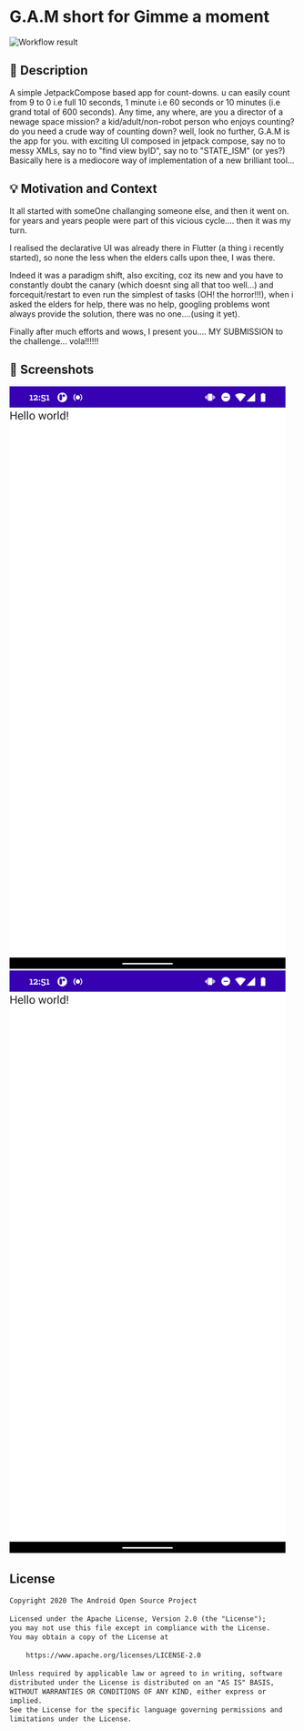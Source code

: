 # G.A.M short for Gimme a moment

<!--- Replace <OWNER> with your Github Username and <REPOSITORY> with the name of your repository. -->
<!--- You can find both of these in the url bar when you open your repository in github. -->
![Workflow result](https://github.com/AkdeBoss/AndroidChallenge2/workflows/Check/badge.svg)


## :scroll: Description
<!--- Describe your app in one or two sentences -->
A simple JetpackCompose based app for count-downs. u can easily count from 9 to 0 i.e full 10 seconds, 1 minute i.e 60 seconds or 10 minutes (i.e grand total of 600 seconds). Any time, any where, are you a director of a newage space mission? a kid/adult/non-robot person who enjoys counting? do you need a crude way of counting down? well, look no further, G.A.M <give me a moment> is the app for you. with exciting UI composed in jetpack compose, say no to messy XMLs, say no to "find view byID", say no to "STATE_ISM" (or yes?) Basically here is a mediocore way of implementation of a new brilliant tool...

## :bulb: Motivation and Context
<!--- Optionally point readers to interesting parts of your submission. -->
<!--- What are you especially proud of? -->
It all started with someOne challanging someone else, and then it went on.
for years and years people were part of this vicious cycle.... then it was my turn.

I realised the declarative UI was already there in Flutter (a thing i recently started), so none the less when the elders calls upon thee, I was there.

Indeed it was a paradigm shift, also exciting, coz its new and you have to constantly doubt the canary (which doesnt sing all that too well...) and forcequit/restart to even run the simplest of tasks (OH! the horror!!!), when i asked the elders for help, there was no help, googling problems wont always provide the solution, there was no one....(using it yet).

Finally after much efforts and wows, I present you.... MY SUBMISSION to the challenge... vola!!!!!!


## :camera_flash: Screenshots
<!-- You can add more screenshots here if you like -->
![ScreenShot](/results/screenshot_1.png)
![ScreenShot](/results/screenshot_2.png)


## License
```
Copyright 2020 The Android Open Source Project

Licensed under the Apache License, Version 2.0 (the "License");
you may not use this file except in compliance with the License.
You may obtain a copy of the License at

    https://www.apache.org/licenses/LICENSE-2.0

Unless required by applicable law or agreed to in writing, software
distributed under the License is distributed on an "AS IS" BASIS,
WITHOUT WARRANTIES OR CONDITIONS OF ANY KIND, either express or implied.
See the License for the specific language governing permissions and
limitations under the License.
```

